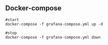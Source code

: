## Docker-compose

```
#start
docker-compose -f grafana-compose.yml up -d

#stop
docker-compose -f grafana-compose.yml down

```